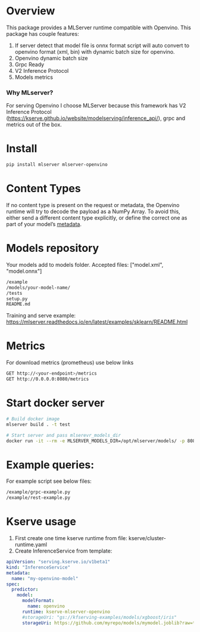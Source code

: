 # Overview
This package provides a MLServer runtime compatible with Openvino. This package has couple features:
1. If server detect that model file is onnx format script will auto convert to openvino format (xml, bin) with dynamic batch size for openvino.
2. Openvino dynamic batch size
3. Grpc Ready
4. V2 Inference Protocol
5. Models metrics

### Why MLserver?
For serving Openvino I choose MLServer because this framework has V2 Inference Protocol (https://kserve.github.io/website/modelserving/inference_api/), grpc and metrics out of the box.

# Install
```sh
pip install mlserver mlserver-openvino
```

# Content Types
If no content type is present on the request or metadata, 
the Openvino runtime will try to decode the payload as a NumPy Array. 
To avoid this, either send a different content type explicitly, or define the correct one as part of your model’s [metadata](https://mlserver.readthedocs.io/en/latest/reference/model-settings.html).

# Models repository
Your models add to models folder.
Accepted files: ["model.xml", "model.onnx"]
```sh
/example
/models/your-model-name/
/tests
setup.py
README.md
```
Training and serve example: https://mlserver.readthedocs.io/en/latest/examples/sklearn/README.html

# Metrics
For download metrics (prometheus) use below links
```sh
GET http://<your-endpoint>/metrics
GET http://0.0.0.0:8080/metrics
```

# Start docker server
```sh
# Build docker image
mlserver build . -t test

# Start server and pass mlserevr_models_dir
docker run -it --rm -e MLSERVER_MODELS_DIR=/opt/mlserver/models/ -p 8080:8080 -p 8081:8081 test
```

# Example queries:
For example script see below files:
```sh
/example/grpc-example.py
/example/rest-example.py
```

# Kserve usage
1. First create one time kserve runtime from file: kserve/cluster-runtime.yaml
2. Create InferenceService from template:
```yaml
apiVersion: "serving.kserve.io/v1beta1"
kind: "InferenceService"
metadata:
  name: "my-openvino-model"
spec:
  predictor:
    model:
      modelFormat:
        name: openvino
      runtime: kserve-mlserver-openvino
      #storageUri: "gs://kfserving-examples/models/xgboost/iris"
      storageUri: https://github.com/myrepo/models/mymodel.joblib?raw=true

```
